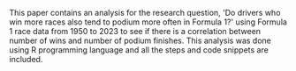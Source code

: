 This paper contains an analysis for the research question, 'Do drivers who win more races also tend to podium more often in Formula 1?' using Formula 1 race data from 1950 to 2023 to see if there is a correlation between number of wins and number of podium finishes. This analysis was done using R programming language and all the steps and code snippets are included.
